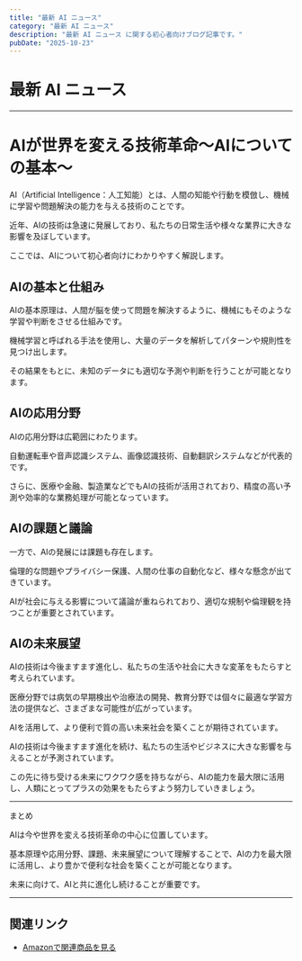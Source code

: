 ```yaml
---
title: "最新 AI ニュース"
category: "最新 AI ニュース"
description: "最新 AI ニュース に関する初心者向けブログ記事です。"
pubDate: "2025-10-23"
---
```


# 最新 AI ニュース

---

# AIが世界を変える技術革命～AIについての基本～

AI（Artificial Intelligence：人工知能）とは、人間の知能や行動を模倣し、機械に学習や問題解決の能力を与える技術のことです。

近年、AIの技術は急速に発展しており、私たちの日常生活や様々な業界に大きな影響を及ぼしています。

ここでは、AIについて初心者向けにわかりやすく解説します。



## AIの基本と仕組み

AIの基本原理は、人間が脳を使って問題を解決するように、機械にもそのような学習や判断をさせる仕組みです。

機械学習と呼ばれる手法を使用し、大量のデータを解析してパターンや規則性を見つけ出します。

その結果をもとに、未知のデータにも適切な予測や判断を行うことが可能となります。



## AIの応用分野

AIの応用分野は広範囲にわたります。

自動運転車や音声認識システム、画像認識技術、自動翻訳システムなどが代表的です。

さらに、医療や金融、製造業などでもAIの技術が活用されており、精度の高い予測や効率的な業務処理が可能となっています。



## AIの課題と議論

一方で、AIの発展には課題も存在します。

倫理的な問題やプライバシー保護、人間の仕事の自動化など、様々な懸念が出てきています。

AIが社会に与える影響について議論が重ねられており、適切な規制や倫理観を持つことが重要とされています。



## AIの未来展望

AIの技術は今後ますます進化し、私たちの生活や社会に大きな変革をもたらすと考えられています。

医療分野では病気の早期検出や治療法の開発、教育分野では個々に最適な学習方法の提供など、さまざまな可能性が広がっています。

AIを活用して、より便利で質の高い未来社会を築くことが期待されています。



AIの技術は今後ますます進化を続け、私たちの生活やビジネスに大きな影響を与えることが予測されています。

この先に待ち受ける未来にワクワク感を持ちながら、AIの能力を最大限に活用し、人類にとってプラスの効果をもたらすよう努力していきましょう。



--- 

まとめ

AIは今や世界を変える技術革命の中心に位置しています。

基本原理や応用分野、課題、未来展望について理解することで、AIの力を最大限に活用し、より豊かで便利な社会を築くことが可能となります。

未来に向けて、AIと共に進化し続けることが重要です。



---

## 関連リンク

- [Amazonで関連商品を見る](https://www.amazon.co.jp/s?k=%E6%9C%80%E6%96%B0+AI+%E3%83%8B%E3%83%A5%E3%83%BC%E3%82%B9&tag=autowritehubai-22)
